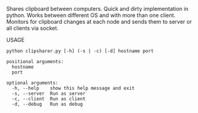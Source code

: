 Shares clipboard between computers.
Quick and dirty implementation in python.
Works between different OS and with more than one client.
Monitors for clipboard changes at each node and sends them to server or all clients via socket.

USAGE
```
python clipsharer.py [-h] (-s | -c) [-d] hostname port

positional arguments:
  hostname
  port

optional arguments:
  -h, --help    show this help message and exit
  -s, --server  Run as server
  -c, --client  Run as client
  -d, --debug   Run as debug
```
